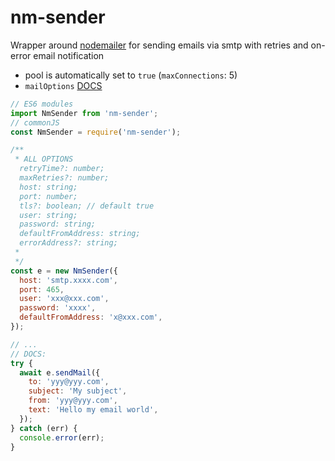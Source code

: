 # nm-sender

Wrapper around [nodemailer](https://www.npmjs.com/package/nodemailer) for sending emails via smtp with retries and on-error email notification

- pool is automatically set to `true` (`maxConnections`: 5)
- `mailOptions` [DOCS](https://nodemailer.com/message/)

```js
// ES6 modules
import NmSender from 'nm-sender';
// commonJS
const NmSender = require('nm-sender');

/**
 * ALL OPTIONS
  retryTime?: number;
  maxRetries?: number;
  host: string;
  port: number;
  tls?: boolean; // default true
  user: string;
  password: string;
  defaultFromAddress: string;
  errorAddress?: string;
 *
 */
const e = new NmSender({
  host: 'smtp.xxxx.com',
  port: 465,
  user: 'xxx@xxx.com',
  password: 'xxxx',
  defaultFromAddress: 'x@xxx.com',
});

// ...
// DOCS:
try {
  await e.sendMail({
    to: 'yyy@yyy.com',
    subject: 'My subject',
    from: 'yyy@yyy.com',
    text: 'Hello my email world',
  });
} catch (err) {
  console.error(err);
}
```

